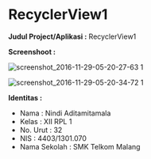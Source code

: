 # RecyclerView1
**Judul Project/Aplikasi :** RecyclerView1

**Screenshoot :**

![screenshot_2016-11-29-05-20-27-63 1](https://cloud.githubusercontent.com/assets/22679392/20688606/27859652-b5f4-11e6-9d2f-afb35f00178a.png)

![screenshot_2016-11-29-05-20-34-72 1](https://cloud.githubusercontent.com/assets/22679392/20688629/3b412ff8-b5f4-11e6-9ccb-41dbcba3b039.png)

**Identitas :**
* Nama : Nindi Aditamitamala
* Kelas : XII RPL 1
* No. Urut : 32
* NIS : 4403/1301.070
* Nama Sekolah : SMK Telkom Malang
